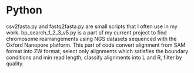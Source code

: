 # Python
csv2fasta.py and fastq2fasta.py are small scripts that I often use in my work.
bp_search_1_2_3_v5.py is a part of my current project to find chromosome rearrangements using NGS datasets sequenced with the Oxford Nanopore platform. This part of code convert alignment from SAM format into ZW format, select only alignments which satisfies the boundary conditions and min read length, classify alignments into L and R, filter by quality. 
